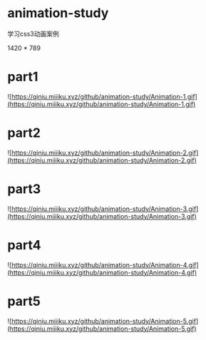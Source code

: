 # animation-study
学习css3动画案例

1420 * 789

# part1
![https://qiniu.miiiku.xyz/github/animation-study/Animation-1.gif](https://qiniu.miiiku.xyz/github/animation-study/Animation-1.gif)

# part2
![https://qiniu.miiiku.xyz/github/animation-study/Animation-2.gif](https://qiniu.miiiku.xyz/github/animation-study/Animation-2.gif)

# part3
![https://qiniu.miiiku.xyz/github/animation-study/Animation-3.gif](https://qiniu.miiiku.xyz/github/animation-study/Animation-3.gif)

# part4
![https://qiniu.miiiku.xyz/github/animation-study/Animation-4.gif](https://qiniu.miiiku.xyz/github/animation-study/Animation-4.gif)

# part5
![https://qiniu.miiiku.xyz/github/animation-study/Animation-5.gif](https://qiniu.miiiku.xyz/github/animation-study/Animation-5.gif)